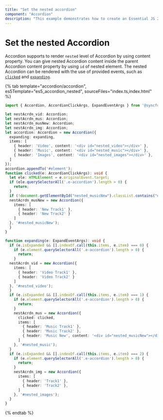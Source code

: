 ```yaml
---
title: "Set the nested accordion"
component: "Accordion"
description: "This example demonstrates how to create an Essential JS 2 Accordion component inside another Essential JS 2 Accordion component."
---
```


# Set the nested Accordion

Accordion supports to render `nested` level of Accordion by using content property. You can give nested Accordion content inside the parent Accordion content property by using `id` of nested element. The nested Accordion can be rendered with the use of provided events, such as [`clicked`](../../api/accordion#clicked) and [`expanding`](../../api/accordion#expanding).

{% tab template="accordion/accordion", es5Template="es5_accordion_nested", sourceFiles="index.ts,index.html" %}

```typescript
import { Accordion, AccordionClickArgs, ExpandEventArgs } from '@syncfusion/ej2-navigations';

let nestAcrdn_vid: Accordion;
let nestAcrdn_mus: Accordion;
let nestAcrdn_musNew: Accordion;
let nestAcrdn_img: Accordion;
let accordion: Accordion = new Accordion({
  expanding: expanding,
  items: [
    { header: 'Video', content: '<div id="nested_video"></div>' },
    { header: 'Music', content: '<div id="nested_music"></div>' },
    { header: 'Images', content: '<div id="nested_images"></div>' },
  ]
});
accordion.appendTo('#element');
function clicked(e: AccordionClickArgs): void {
  let ele: HTMLElement = e.originalEvent.target;
  if (ele.querySelectorAll('.e-accordion').length > 0) {
    return;
  }
  if (!document.getElementById("nested_musicNew").classList.contains("e-accordion")) {
  nestAcrdn_musNew = new Accordion({
    items: [
      { header: 'New Track1' },
      { header: 'New Track2' }
    ]
  }, '#nested_musicNew');
  }
}

function expanding(e: ExpandEventArgs): void {
  if (e.isExpanded && [].indexOf.call(this.items, e.item) === 0) {
    if (e.element.querySelectorAll('.e-accordion').length > 0) {
      return;
    }
  nestAcrdn_vid = new Accordion({
    items: [
      { header: 'Video Track1' },
      { header: 'Video Track2' }
    ]
  }, '#nested_video');
  }
  if (e.isExpanded && [].indexOf.call(this.items, e.item) === 1) {
    if (e.element.querySelectorAll('.e-accordion').length > 0) {
      return;
    }
    nestAcrdn_mus = new Accordion({
      clicked: clicked,
      items: [
        { header: 'Music Track1' },
        { header: 'Music Track2' },
        { header: 'Music New', content: '<div id="nested_musicNew"></div>' }
      ]
    }, '#nested_music');
  }
  if (e.isExpanded && [].indexOf.call(this.items, e.item) === 2) {
    if (e.element.querySelectorAll('.e-accordion').length > 0) {
      return;
    }
    nestAcrdn_img = new Accordion({
      items: [
        { header: 'Track1' },
        { header: 'Track2' },
      ]
    }, '#nested_images');
  }
}

```

{% endtab %}
